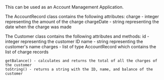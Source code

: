 This can be used as an Account Management Application.

The AccountRecord class contains the following attributes:
    charge - integer representing the amount of the charge
    chargeDate - string representing the date when the charge was made
    
The Customer class contains the following attributes and methods:
    id - integer representing the customer ID
    name - string representing the customer's name
    charges - list of type AccountRecord which contains the list of charge records
    
    getBalance() - calculates and returns the total of all the charges of the customer
    toString() - returns a string with the ID, name, and balance of the customer
    
